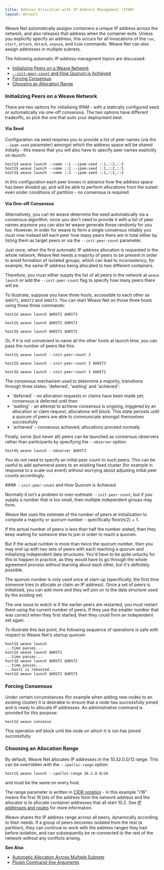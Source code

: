```yaml
---
title: Address Allocation with IP Address Management (IPAM)
layout: default
---
```



Weave Net automatically assigns containers a unique IP address
across the network, and also releases that address when the container
exits. Unless you explicitly specify an address, this occurs for all 
invocations of the `run`, `start`,
`attach`, `detach`, `expose`, and `hide` commands. Weave Net can also assign
addresses in multiple subnets.

The following automatic IP address managment topics are discussed: 

 * [Initializing Peers on a Weave Network](#initialization)
 * [`--init-peer-count` and How Quorum is Achieved](#quorum)
 * [Forcing Consensus](#forcing-consensus)
 * [Choosing an Allocation Range](#range)

 

### <a name="initialization"></a>Initializing Peers on a Weave Network

There are two options for initialising IPAM - with a statically
configured seed or automatically via one-off consensus. The two
options have different tradeoffs, so pick the one that suits your
deployment best.

#### <a name="seed"></a>Via Seed

Configuration via seed requires you to provide a list of peer names
(via the `--ipam-seed` parameter) amongst which the address space will
be shared initially - this means that you will also have to specify
peer names explicitly on launch:

    host1$ weave launch --name ::1 --ipam-seed ::1,::2,::3
    host2$ weave launch --name ::2 --ipam-seed ::1,::2,::3
    host3$ weave launch --name ::3 --ipam-seed ::1,::2,::3

In this configuration each peer knows in advance how the address space
has been divided up, and will be able to perform allocations from the
outset even under conditions of partition - no consensus is required.

#### <a name="consensus"></a>Via One-off Consensus

Alternatively, you can let weave determine the seed automatically via
a consensus algorithm; since you don't need to provide it with a list
of peer names anymore you can also let weave generate those randomly
for you too. However, in order for weave to form a single consensus
reliably you must now instead tell each peer how many peers there are
in total either by listing them as target peers or via the
`--init-peer-count` parameter.

Just once, when the first automatic IP address allocation is requested
in the whole network, Weave Net needs a majority of peers to be present in
order to avoid formation of isolated groups, which can lead to
inconsistency, for example, the same IP address being allocated to two
different containers. 

Therefore, you must either supply the list of all peers in the network at `weave launch` or add the
`--init-peer-count` flag to specify how many peers there will be.

To illustrate, suppose you have three hosts, accessible to each other
as `$HOST1`, `$HOST2` and `$HOST3`. You can start Weave Net on those three
hosts using these three commands:

    host1$ weave launch $HOST2 $HOST3

    host2$ weave launch $HOST1 $HOST3

    host3$ weave launch $HOST1 $HOST2

Or, if it is not convenient to name all the other hosts at launch
time, you can pass the number of peers like this:

    host1$ weave launch --init-peer-count 3

    host2$ weave launch --init-peer-count 3 $HOST3

    host3$ weave launch --init-peer-count 3 $HOST2

The consensus mechanism used to determine a majority, transitions
through three states: 'deferred', 'waiting' and 'achieved':

* 'deferred' - no allocation requests or claims have been made yet;
  consensus is deferred until then
* 'waiting' - an attempt to achieve consensus is ongoing, triggered by
  an allocation or claim request; allocations will block. This state
  persists until a quorum of peers are able to communicate amongst
  themselves successfully
* 'achieved' - consensus achieved; allocations proceed normally

Finally, some (but never all) peers can be launched as consensus
observers rather than participants by specifying the `--observer`
option:

    host4$ weave launch --observer $HOST3

You do not need to specify an initial peer count to such peers. This
can be useful to add ephemeral peers to an existing fixed cluster (for
example in response to a scale-out event) without worrying about
adjusting initial peer counts accordingly.

####<a name="quorum"></a> `--init-peer-count` and How Quorum is Achieved

Normally it isn't a problem to over-estimate `--init-peer-count`, but if you supply
a number that is too small, then multiple independent groups may form.

Weave Net uses the estimate of the number of peers at initialization to
compute a majority or quorum number - specifically floor(n/2) + 1. 

If the actual number of peers is less than half the number stated, then
they keep waiting for someone else to join in order to reach a quorum. 

But if the actual number is more than twice the quorum
number, then you may end up with two sets of peers with each reaching a quorum and
initializing independent data structures. You'd have to be quite unlucky
for this to happen in practice, as they would have to go through the whole
agreement process without learning about each other, but it's
definitely possible.

The quorum number is only used once at start-up (specifically, the
first time someone tries to allocate or claim an IP address). Once
a set of peers is initialized, you can add more and they will join on
to the data structure used by the existing set.  

The one issue to watch is if the earlier peers are restarted, you must restart
them using the current number of peers. If they use the smaller number
that was correct when they first started, then they could form an
independent set again.

To illustrate this last point, the following sequence of operations
is safe with respect to Weave Net's startup quorum:

    host1$ weave launch
    ...time passes...
    host2$ weave launch $HOST1
    ...time passes...
    host3$ weave launch $HOST1 $HOST2
    ...time passes...
    ...host1 is rebooted...
    host1$ weave launch $HOST2 $HOST3

### <a name="forcing-consensus"></a>Forcing Consensus

Under certain circumstances (for example when adding new nodes to an
existing cluster) it is desirable to ensure that a node has
successfully joined and is ready to allocate IP addresses. An
administrative command is provided for this purpose:

    host1$ weave consense

This operation will block until the node on which it is run has joined
successfully.

### <a name="range"></a>Choosing an Allocation Range

By default, Weave Net allocates IP addresses in the 10.32.0.0/12
range. This can be overridden with the `--ipalloc-range` option:

    host1$ weave launch --ipalloc-range 10.2.0.0/16

and must be the same on every host.

The range parameter is written in
[CIDR notation](http://en.wikipedia.org/wiki/Classless_Inter-Domain_Routing) -
in this example "/16" means the first 16 bits of the address form the
network address and the allocator is to allocate container addresses
that all start 10.2. See [IP
addresses and routes](/site/using-weave/service-management.md#routing) for more information.

Weave shares the IP address range across all peers, dynamically
according to their needs.  If a group of peers becomes isolated from
the rest (a partition), they can continue to work with the address
ranges they had before isolation, and can subsequently be re-connected
to the rest of the network without any conflicts arising.
    
 **See Also**

 * [Automatic Allocation Across Multiple Subnets](/site/ipam/allocation-multi-ipam.md)
 * [Plugin Command-line Arguments](/site/plugin/plug-in-command-line.md)
 
    
